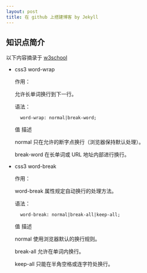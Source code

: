 ```yaml
---
layout: post
title: 在 github 上搭建博客 by Jekyll
---
```


## 知识点简介

以下内容摘录于 [w3school]()

- css3 word-wrap 
    
    作用：

    允许长单词换行到下一行。

    语法：
    
        word-wrap: normal|break-word;
    
    值    描述

    normal	只在允许的断字点换行（浏览器保持默认处理）。

    break-word	在长单词或 URL 地址内部进行换行。
    
- css3 word-break

    作用：
    
    word-break 属性规定自动换行的处理方法。
    
    语法：
    
        word-break: normal|break-all|keep-all;

    值    描述

    normal	使用浏览器默认的换行规则。

    break-all	允许在单词内换行。

    keep-all	只能在半角空格或连字符处换行。
